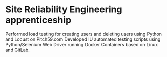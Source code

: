 # Site Reliability Engineering apprenticeship 
Performed load testing for creating users and deleting users using Python and Locust on Pitch59.com
Developed IU automated testing scripts using Python/Selenium Web Driver running Docker Containers based on Linux and 
GitLab.
